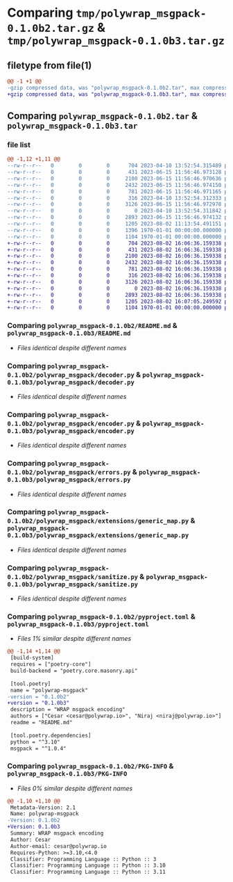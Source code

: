 # Comparing `tmp/polywrap_msgpack-0.1.0b2.tar.gz` & `tmp/polywrap_msgpack-0.1.0b3.tar.gz`

## filetype from file(1)

```diff
@@ -1 +1 @@
-gzip compressed data, was "polywrap_msgpack-0.1.0b2.tar", max compression
+gzip compressed data, was "polywrap_msgpack-0.1.0b3.tar", max compression
```

## Comparing `polywrap_msgpack-0.1.0b2.tar` & `polywrap_msgpack-0.1.0b3.tar`

### file list

```diff
@@ -1,12 +1,11 @@
--rw-r--r--   0        0        0      704 2023-04-10 13:52:54.315489 polywrap_msgpack-0.1.0b2/README.md
--rw-r--r--   0        0        0      431 2023-06-15 11:56:46.973128 polywrap_msgpack-0.1.0b2/polywrap_msgpack/__init__.py
--rw-r--r--   0        0        0     2100 2023-06-15 11:56:46.970636 polywrap_msgpack-0.1.0b2/polywrap_msgpack/decoder.py
--rw-r--r--   0        0        0     2432 2023-06-15 11:56:46.974158 polywrap_msgpack-0.1.0b2/polywrap_msgpack/encoder.py
--rw-r--r--   0        0        0      781 2023-06-15 11:56:46.971165 polywrap_msgpack-0.1.0b2/polywrap_msgpack/errors.py
--rw-r--r--   0        0        0      316 2023-04-10 13:52:54.312333 polywrap_msgpack-0.1.0b2/polywrap_msgpack/extensions/__init__.py
--rw-r--r--   0        0        0     3126 2023-06-15 11:56:46.972978 polywrap_msgpack-0.1.0b2/polywrap_msgpack/extensions/generic_map.py
--rw-r--r--   0        0        0        0 2023-04-10 13:52:54.311842 polywrap_msgpack-0.1.0b2/polywrap_msgpack/py.typed
--rw-r--r--   0        0        0     2893 2023-06-15 11:56:46.974132 polywrap_msgpack-0.1.0b2/polywrap_msgpack/sanitize.py
--rw-r--r--   0        0        0     1205 2023-08-02 11:13:54.491151 polywrap_msgpack-0.1.0b2/pyproject.toml
--rw-r--r--   0        0        0     1396 1970-01-01 00:00:00.000000 polywrap_msgpack-0.1.0b2/setup.py
--rw-r--r--   0        0        0     1104 1970-01-01 00:00:00.000000 polywrap_msgpack-0.1.0b2/PKG-INFO
+-rw-r--r--   0        0        0      704 2023-08-02 16:06:36.159338 polywrap_msgpack-0.1.0b3/README.md
+-rw-r--r--   0        0        0      431 2023-08-02 16:06:36.159338 polywrap_msgpack-0.1.0b3/polywrap_msgpack/__init__.py
+-rw-r--r--   0        0        0     2100 2023-08-02 16:06:36.159338 polywrap_msgpack-0.1.0b3/polywrap_msgpack/decoder.py
+-rw-r--r--   0        0        0     2432 2023-08-02 16:06:36.159338 polywrap_msgpack-0.1.0b3/polywrap_msgpack/encoder.py
+-rw-r--r--   0        0        0      781 2023-08-02 16:06:36.159338 polywrap_msgpack-0.1.0b3/polywrap_msgpack/errors.py
+-rw-r--r--   0        0        0      316 2023-08-02 16:06:36.159338 polywrap_msgpack-0.1.0b3/polywrap_msgpack/extensions/__init__.py
+-rw-r--r--   0        0        0     3126 2023-08-02 16:06:36.159338 polywrap_msgpack-0.1.0b3/polywrap_msgpack/extensions/generic_map.py
+-rw-r--r--   0        0        0        0 2023-08-02 16:06:36.159338 polywrap_msgpack-0.1.0b3/polywrap_msgpack/py.typed
+-rw-r--r--   0        0        0     2893 2023-08-02 16:06:36.159338 polywrap_msgpack-0.1.0b3/polywrap_msgpack/sanitize.py
+-rw-r--r--   0        0        0     1205 2023-08-02 16:07:05.249592 polywrap_msgpack-0.1.0b3/pyproject.toml
+-rw-r--r--   0        0        0     1104 1970-01-01 00:00:00.000000 polywrap_msgpack-0.1.0b3/PKG-INFO
```

### Comparing `polywrap_msgpack-0.1.0b2/README.md` & `polywrap_msgpack-0.1.0b3/README.md`

 * *Files identical despite different names*

### Comparing `polywrap_msgpack-0.1.0b2/polywrap_msgpack/decoder.py` & `polywrap_msgpack-0.1.0b3/polywrap_msgpack/decoder.py`

 * *Files identical despite different names*

### Comparing `polywrap_msgpack-0.1.0b2/polywrap_msgpack/encoder.py` & `polywrap_msgpack-0.1.0b3/polywrap_msgpack/encoder.py`

 * *Files identical despite different names*

### Comparing `polywrap_msgpack-0.1.0b2/polywrap_msgpack/errors.py` & `polywrap_msgpack-0.1.0b3/polywrap_msgpack/errors.py`

 * *Files identical despite different names*

### Comparing `polywrap_msgpack-0.1.0b2/polywrap_msgpack/extensions/generic_map.py` & `polywrap_msgpack-0.1.0b3/polywrap_msgpack/extensions/generic_map.py`

 * *Files identical despite different names*

### Comparing `polywrap_msgpack-0.1.0b2/polywrap_msgpack/sanitize.py` & `polywrap_msgpack-0.1.0b3/polywrap_msgpack/sanitize.py`

 * *Files identical despite different names*

### Comparing `polywrap_msgpack-0.1.0b2/pyproject.toml` & `polywrap_msgpack-0.1.0b3/pyproject.toml`

 * *Files 1% similar despite different names*

```diff
@@ -1,14 +1,14 @@
 [build-system]
 requires = ["poetry-core"]
 build-backend = "poetry.core.masonry.api"
 
 [tool.poetry]
 name = "polywrap-msgpack"
-version = "0.1.0b2"
+version = "0.1.0b3"
 description = "WRAP msgpack encoding"
 authors = ["Cesar <cesar@polywrap.io>", "Niraj <niraj@polywrap.io>"]
 readme = "README.md"
 
 [tool.poetry.dependencies]
 python = "^3.10"
 msgpack = "^1.0.4"
```

### Comparing `polywrap_msgpack-0.1.0b2/PKG-INFO` & `polywrap_msgpack-0.1.0b3/PKG-INFO`

 * *Files 0% similar despite different names*

```diff
@@ -1,10 +1,10 @@
 Metadata-Version: 2.1
 Name: polywrap-msgpack
-Version: 0.1.0b2
+Version: 0.1.0b3
 Summary: WRAP msgpack encoding
 Author: Cesar
 Author-email: cesar@polywrap.io
 Requires-Python: >=3.10,<4.0
 Classifier: Programming Language :: Python :: 3
 Classifier: Programming Language :: Python :: 3.10
 Classifier: Programming Language :: Python :: 3.11
```

